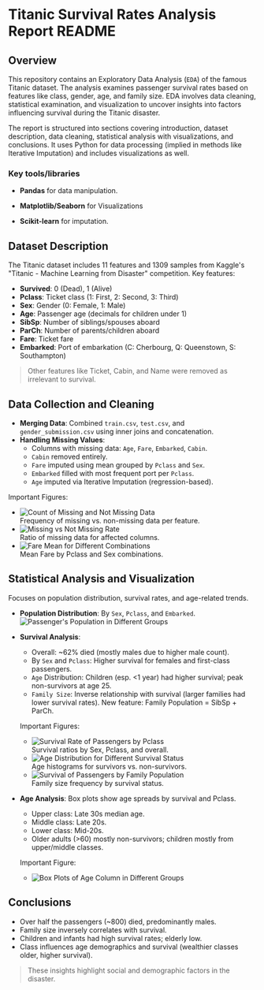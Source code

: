 # Titanic Survival Rates Analysis Report README

## Overview

This repository contains an Exploratory Data Analysis (`EDA`) of the famous Titanic dataset. The analysis examines passenger survival rates based on features like class, gender, age, and family size. EDA involves data cleaning, statistical examination, and visualization to uncover insights into factors influencing survival during the Titanic disaster.

The report is structured into sections covering introduction, dataset description, data cleaning, statistical analysis with visualizations, and conclusions. It uses Python for data processing (implied in methods like Iterative Imputation) and includes visualizations as well.

### Key tools/libraries

- **Pandas** for data manipulation.

- **Matplotlib/Seaborn** for Visualizations

- **Scikit-learn** for imputation.

## Dataset Description

The Titanic dataset includes 11 features and 1309 samples from Kaggle's "Titanic - Machine Learning from Disaster" competition. Key features:

- **Survived**: 0 (Dead), 1 (Alive)
- **Pclass**: Ticket class (1: First, 2: Second, 3: Third)
- **Sex**: Gender (0: Female, 1: Male)
- **Age**: Passenger age (decimals for children under 1)
- **SibSp**: Number of siblings/spouses aboard
- **ParCh**: Number of parents/children aboard
- **Fare**: Ticket fare
- **Embarked**: Port of embarkation (C: Cherbourg, Q: Queenstown, S: Southampton)

> Other features like Ticket, Cabin, and Name were removed as irrelevant to survival.

## Data Collection and Cleaning

- **Merging Data**: Combined `train.csv`, `test.csv`, and `gender_submission.csv` using inner joins and concatenation.
- **Handling Missing Values**:
  - Columns with missing data: `Age`, `Fare`, `Embarked`, `Cabin`.
  - `Cabin` removed entirely.
  - `Fare` imputed using mean grouped by `Pclass` and `Sex`.
  - `Embarked` filled with most frequent port per `Pclass`.
  - `Age` imputed via Iterative Imputation (regression-based).

Important Figures:
- ![Count of Missing and Not Missing Data](./figs/Count-of-missing-and-not-missing%20data-for-each-column.png)  
  Frequency of missing vs. non-missing data per feature.
- ![Missing vs Not Missing Rate](./figs/Missing%20vs%20Not%20Missing%20Rate.png)  
  Ratio of missing data for affected columns.
- ![Fare Mean for Different Combinations](./figs/Fare%20Mean%20for%20Different%20Combination.png)  
  Mean Fare by Pclass and Sex combinations.

## Statistical Analysis and Visualization

Focuses on population distribution, survival rates, and age-related trends.

- **Population Distribution**: By `Sex`, `Pclass`, and `Embarked`.  
  ![Passenger's Population in Different Groups](./figs/Passenger's%20Population%20In%20Different%20Groups.png)

- **Survival Analysis**:
  - Overall: ~62% died (mostly males due to higher male count).
  - By `Sex` and `Pclass`: Higher survival for females and first-class passengers.
  - `Age` Distribution: Children (esp. <1 year) had higher survival; peak non-survivors at age 25.
  - `Family Size`: Inverse relationship with survival (larger families had lower survival rates). New feature: Family Population = SibSp + ParCh.

  Important Figures:
  - ![Survival Rate of Passengers by Pclass](./figs/Survival%20Rate%20of%20the%20Passengers%20by%20Pclass.png)  
    Survival ratios by Sex, Pclass, and overall.
  - ![Age Distribution for Different Survival Status](./figs/Age%20Distribution%20for%20Different%20Survival%20Status.png)  
    Age histograms for survivors vs. non-survivors.
  - ![Survival of Passengers by Family Population](./figs/Survival%20of%20Passengers%20by%20Family%20Population.png)  
    Family size frequency by survival status.

- **Age Analysis**: Box plots show age spreads by survival and Pclass.  
  - Upper class: Late 30s median age.
  - Middle class: Late 20s.
  - Lower class: Mid-20s.
  - Older adults (>60) mostly non-survivors; children mostly from upper/middle classes.

  Important Figure:
  - ![Box Plots of Age Column in Different Groups](./figs/Box%20plots%20of%20Age%20Column%20in%20Different%20Groups.png)

## Conclusions

- Over half the passengers (~800) died, predominantly males.
- Family size inversely correlates with survival.
- Children and infants had high survival rates; elderly low.
- Class influences age demographics and survival (wealthier classes older, higher survival).

> These insights highlight social and demographic factors in the disaster.